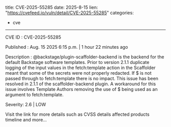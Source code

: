  
title: CVE-2025-55285
date: 2025-8-15
lien: "https://cvefeed.io/vuln/detail/CVE-2025-55285"
categories:
  - cve
---

CVE ID : CVE-2025-55285

Published :  Aug. 15
2025
6:15 p.m. | 1 hour
22 minutes ago

Description : @backstage/plugin-scaffolder-backend is the backend for the default Backstage software templates. Prior to version 2.1.1
duplicate logging of the input values in the fetch:template action in the Scaffolder meant that some of the secrets were not properly redacted. If $ is not passed through to fetch:template there is no impact. This issue has been resolved in 2.1.1 of the scaffolder-backend plugin. A workaround for this issue involves Template Authors removing the use of $ being used as an argument to fetch:template.

Severity: 2.6 | LOW

Visit the link for more details
such as CVSS details
affected products
timeline
and more...
